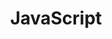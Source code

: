 ---
title: JavaScript
breadcrumbName: js
seoDescription: Уроки JavaScript.
seoKeywords: js, уроки, конспекты, JavaScript, ES6, паттерны, веб-разработка, webdev
---